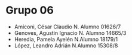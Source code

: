 # Grupo 06
- Amiconi, César Claudio N. Alumno 01626/7 
- Genoves, Agustin Ignacio N. Alumno 14665/3
- Heredia, Pamela Ayelén N.Alumno 18179/1
- López, Leandro Adrián N.Alumno 15308/8